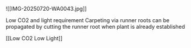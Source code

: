 ![[IMG-20250720-WA0043.jpg]]

Low CO2 and light requirement
Carpeting via runner roots 
can be propagated by cutting the runner root when plant is already established


[[Low CO2 Low Light]]